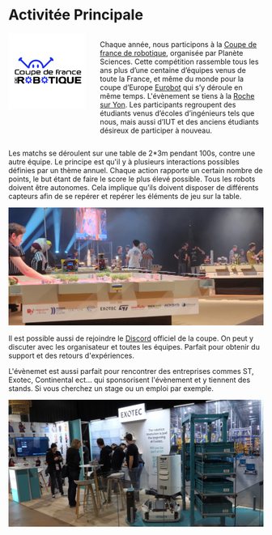 # Activitée Principale


<div style="display: flex; align-items: flex-start;">
<a href="https://www.coupederobotique.fr/" >
<img src="../images/cdfr_logo.png" width="1500px"> </a>
<div style="padding-left: 30px;">

Chaque année, nous participons à la [Coupe de france de robotique](https://www.coupederobotique.fr/), organisée par Planète Sciences. Cette compétition rassemble tous les ans plus d’une centaine d’équipes venus de toute la France, et même du monde pour la coupe d’Europe [Eurobot](https://www.eurobot.org/) qui s’y déroule en même temps. L'évènement se tiens à la [Roche sur Yon](https://maps.app.goo.gl/Hom6DXjm2Rnr7Usx8).
Les participants regroupent des étudiants venus d’écoles d’ingénieurs tels que nous, mais aussi d’IUT et des anciens étudiants désireux de participer à nouveau.
</div>
</div>

Les matchs se déroulent sur une table de 2*3m pendant 100s, contre une autre équipe. Le principe est qu'il y à plusieurs interactions possibles définies par un thème annuel. Chaque action rapporte un certain nombre de points, le but étant de faire le score le plus élevé possible. Tous les robots doivent être autonomes. Cela implique qu’ils doivent disposer de différents capteurs afin de se repérer et repérer les éléments de jeu sur la table.

<img src="../images/cdfr.jpeg" height="auto" width="800px">

Il est possible aussi de rejoindre le [Discord](https://discord.gg/tteC3Cp) officiel de la coupe. On peut y discuter avec les organisateur et toutes les équipes. Parfait pour obtenir du support et des retours d'expériences.

L'évènemet est aussi parfait pour rencontrer des entreprises commes ST, Exotec, Continental ect... qui sponsorisent l'évènement et y tiennent des stands. Si vous cherchez un stage ou un emploi par exemple.

<img src="../images/exotec.png" >

